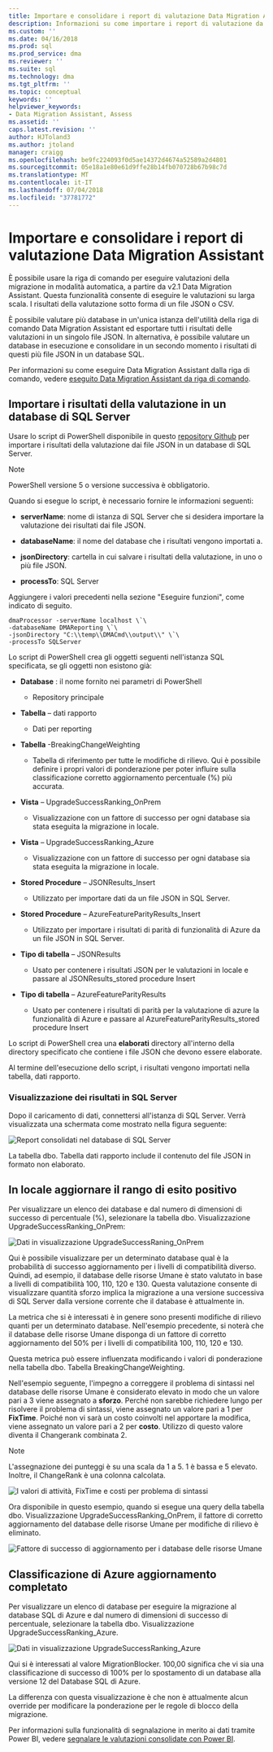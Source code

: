 ```yaml
---
title: Importare e consolidare i report di valutazione Data Migration Assistant (SQL Server) | Microsoft Docs
description: Informazioni su come importare i report di valutazione da Data Migration Assistant in un database di SQL Server e di consolidare più report
ms.custom: ''
ms.date: 04/16/2018
ms.prod: sql
ms.prod_service: dma
ms.reviewer: ''
ms.suite: sql
ms.technology: dma
ms.tgt_pltfrm: ''
ms.topic: conceptual
keywords: ''
helpviewer_keywords:
- Data Migration Assistant, Assess
ms.assetid: ''
caps.latest.revision: ''
author: HJToland3
ms.author: jtoland
manager: craigg
ms.openlocfilehash: be9fc224093f0d5ae14372d4674a52589a2d4801
ms.sourcegitcommit: 05e18a1e80e61d9ffe28b14fb070728b67b98c7d
ms.translationtype: MT
ms.contentlocale: it-IT
ms.lasthandoff: 07/04/2018
ms.locfileid: "37781772"
---
```

# <a name="import-and-consolidate-data-migration-assistant-assessment-reports"></a>Importare e consolidare i report di valutazione Data Migration Assistant

È possibile usare la riga di comando per eseguire valutazioni della migrazione in modalità automatica, a partire da v2.1 Data Migration Assistant. Questa funzionalità consente di eseguire le valutazioni su larga scala. I risultati della valutazione sotto forma di un file JSON o CSV.

È possibile valutare più database in un'unica istanza dell'utilità della riga di comando Data Migration Assistant ed esportare tutti i risultati delle valutazioni in un singolo file JSON. In alternativa, è possibile valutare un database in esecuzione e consolidare in un secondo momento i risultati di questi più file JSON in un database SQL.

Per informazioni su come eseguire Data Migration Assistant dalla riga di comando, vedere [eseguito Data Migration Assistant da riga di comando](../dma/dma-commandline.md). 

## <a name="import-assessment-results-into-a-sql-server-database"></a>Importare i risultati della valutazione in un database di SQL Server

Usare lo script di PowerShell disponibile in questo [repository Github](https://github.com/Microsoft/sql-server-samples/tree/master/samples/features/data-migration-assistant) per importare i risultati della valutazione dai file JSON in un database di SQL Server.

> [!NOTE]
> PowerShell versione 5 o versione successiva è obbligatorio.

Quando si esegue lo script, è necessario fornire le informazioni seguenti: 

- **serverName**: nome di istanza di SQL Server che si desidera importare la valutazione dei risultati dai file JSON.

- **databaseName**: il nome del database che i risultati vengono importati a.

- **jsonDirectory**: cartella in cui salvare i risultati della valutazione, in uno o più file JSON.

- **processTo**: SQL Server

Aggiungere i valori precedenti nella sezione "Eseguire funzioni", come indicato di seguito.

```
dmaProcessor -serverName localhost \`\
-databaseName DMAReporting \`\
-jsonDirectory "C:\\temp\\DMACmd\\output\\" \`\
-processTo SQLServer
```

Lo script di PowerShell crea gli oggetti seguenti nell'istanza SQL specificata, se gli oggetti non esistono già:

- **Database** : il nome fornito nei parametri di PowerShell

  - Repository principale

- **Tabella** – dati rapporto

  - Dati per reporting

- **Tabella** -BreakingChangeWeighting

  - Tabella di riferimento per tutte le modifiche di rilievo. Qui è possibile definire i propri valori di ponderazione per poter influire sulla classificazione corretto aggiornamento percentuale (%) più accurata.

- **Vista** – UpgradeSuccessRanking\_OnPrem

  - Visualizzazione con un fattore di successo per ogni database sia stata eseguita la migrazione in locale.

- **Vista** – UpgradeSuccessRanking\_Azure

  - Visualizzazione con un fattore di successo per ogni database sia stata eseguita la migrazione in locale.

- **Stored Procedure** – JSONResults\_Insert

  - Utilizzato per importare dati da un file JSON in SQL Server.

- **Stored Procedure** – AzureFeatureParityResults\_Insert

  - Utilizzato per importare i risultati di parità di funzionalità di Azure da un file JSON in SQL Server.

- **Tipo di tabella** – JSONResults

  - Usato per contenere i risultati JSON per le valutazioni in locale e passare al JSONResults\_stored procedure Insert

- **Tipo di tabella** – AzureFeatureParityResults

  - Usato per contenere i risultati di parità per la valutazione di azure la funzionalità di Azure e passare al AzureFeatureParityResults\_stored procedure Insert

Lo script di PowerShell crea una **elaborati** directory all'interno della directory specificato che contiene i file JSON che devono essere elaborate.

Al termine dell'esecuzione dello script, i risultati vengono importati nella tabella, dati rapporto.

### <a name="viewing-the-results-in-sql-server"></a>Visualizzazione dei risultati in SQL Server

Dopo il caricamento di dati, connettersi all'istanza di SQL Server. Verrà visualizzata una schermata come mostrato nella figura seguente:

![Report consolidati nel database di SQL Server](../dma/media/DMAReportingDatabase.png)

La tabella dbo. Tabella dati rapporto include il contenuto del file JSON in formato non elaborato.

## <a name="on-premises-upgrade-success-ranking"></a>In locale aggiornare il rango di esito positivo

Per visualizzare un elenco dei database e dal numero di dimensioni di successo di percentuale (%), selezionare la tabella dbo. Visualizzazione UpgradeSuccessRanking_OnPrem:

![Dati in visualizzazione UpgradeSuccessRaning_OnPrem](../dma/media/UpgradeSuccessRankingView.png)

Qui è possibile visualizzare per un determinato database qual è la probabilità di successo aggiornamento per i livelli di compatibilità diverso. Quindi, ad esempio, il database delle risorse Umane è stato valutato in base a livelli di compatibilità 100, 110, 120 e 130. Questa valutazione consente di visualizzare quantità sforzo implica la migrazione a una versione successiva di SQL Server dalla versione corrente che il database è attualmente in.

La metrica che si è interessati è in genere sono presenti modifiche di rilievo quanti per un determinato database. Nell'esempio precedente, si noterà che il database delle risorse Umane disponga di un fattore di corretto aggiornamento del 50% per i livelli di compatibilità 100, 110, 120 e 130.

Questa metrica può essere influenzata modificando i valori di ponderazione nella tabella dbo. Tabella BreakingChangeWeighting.

Nell'esempio seguente, l'impegno a correggere il problema di sintassi nel database delle risorse Umane è considerato elevato in modo che un valore pari a 3 viene assegnato a **sforzo**. Perché non sarebbe richiedere lungo per risolvere il problema di sintassi, viene assegnato un valore pari a 1 per **FixTime**. Poiché non vi sarà un costo coinvolti nel apportare la modifica, viene assegnato un valore pari a 2 per **costo**. Utilizzo di questo valore diventa il Changerank combinata 2.

> [!NOTE]
> L'assegnazione dei punteggi è su una scala da 1 a 5.  1 è bassa e 5 elevato. Inoltre, il ChangeRank è una colonna calcolata.

![I valori di attività, FixTime e costi per problema di sintassi](../dma/media/SyntaxIssueEffort.png)

Ora disponibile in questo esempio, quando si esegue una query della tabella dbo. Visualizzazione UpgradeSuccessRanking_OnPrem, il fattore di corretto aggiornamento del database delle risorse Umane per modifiche di rilievo è eliminato.

![Fattore di successo di aggiornamento per i database delle risorse Umane](../dma/media/UpgradeSuccessFactor_HR.png)

## <a name="azure-upgrade-success-ranking"></a>Classificazione di Azure aggiornamento completato

Per visualizzare un elenco di database per eseguire la migrazione al database SQL di Azure e dal numero di dimensioni di successo di percentuale, selezionare la tabella dbo. Visualizzazione UpgradeSuccessRanking_Azure.

![Dati in visualizzazione UpgradeSuccessRanking_Azure](../dma/media/UpgradeSuccessRankingView_Azure.png)

Qui si è interessati al valore MigrationBlocker. 100,00 significa che vi sia una classificazione di successo di 100% per lo spostamento di un database alla versione 12 del Database SQL di Azure.

La differenza con questa visualizzazione è che non è attualmente alcun override per modificare la ponderazione per le regole di blocco della migrazione.

Per informazioni sulla funzionalità di segnalazione in merito ai dati tramite Power BI, vedere [segnalare le valutazioni consolidate con Power BI](../dma/dma-powerbiassesreport.md).
